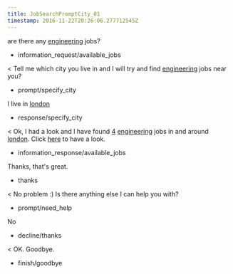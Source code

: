 ```yaml
---
title: JobSearchPromptCity_01
timestamp: 2016-11-22T20:26:06.277712545Z
---
```


are there any [engineering](jobrole) jobs?
* information_request/available_jobs

< Tell me which city you live in and I will try and find [engineering](jobrole) jobs near you?
* prompt/specify_city

I live in [london](city)
* response/specify_city

< Ok, I had a look and I have found [4](jobcount) [engineering](jobrole) jobs in and around [london](city). Click [here](jobboardlink) to have a look.
* information_response/available_jobs

Thanks, that's great.
* thanks

< No problem :) Is there anything else I can help you with?
* prompt/need_help

No
* decline/thanks

< OK. Goodbye.
* finish/goodbye
